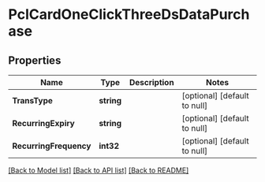 # PclCardOneClickThreeDsDataPurchase

## Properties
Name | Type | Description | Notes
------------ | ------------- | ------------- | -------------
**TransType** | **string** |  | [optional] [default to null]
**RecurringExpiry** | **string** |  | [optional] [default to null]
**RecurringFrequency** | **int32** |  | [optional] [default to null]

[[Back to Model list]](../README.md#documentation-for-models) [[Back to API list]](../README.md#documentation-for-api-endpoints) [[Back to README]](../README.md)

